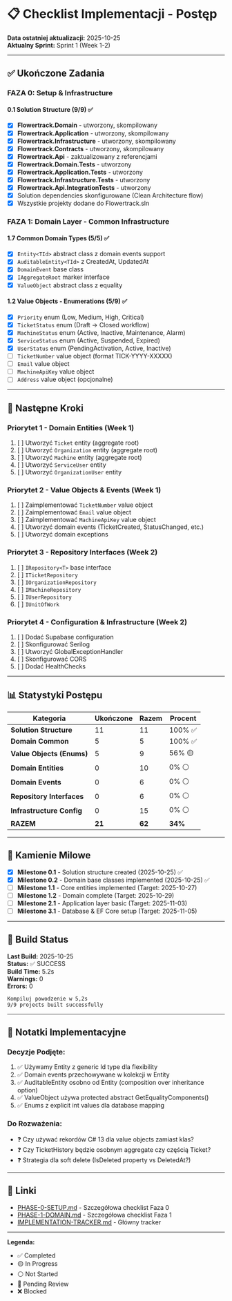 # 📋 Checklist Implementacji - Postęp

**Data ostatniej aktualizacji:** 2025-10-25  
**Aktualny Sprint:** Sprint 1 (Week 1-2)

---

## ✅ Ukończone Zadania

### FAZA 0: Setup & Infrastructure

#### 0.1 Solution Structure (9/9) ✅
- [x] **Flowertrack.Domain** - utworzony, skompilowany
- [x] **Flowertrack.Application** - utworzony, skompilowany
- [x] **Flowertrack.Infrastructure** - utworzony, skompilowany
- [x] **Flowertrack.Contracts** - utworzony, skompilowany
- [x] **Flowertrack.Api** - zaktualizowany z referencjami
- [x] **Flowertrack.Domain.Tests** - utworzony
- [x] **Flowertrack.Application.Tests** - utworzony
- [x] **Flowertrack.Infrastructure.Tests** - utworzony
- [x] **Flowertrack.Api.IntegrationTests** - utworzony
- [x] Solution dependencies skonfigurowane (Clean Architecture flow)
- [x] Wszystkie projekty dodane do Flowertrack.sln

### FAZA 1: Domain Layer - Common Infrastructure

#### 1.7 Common Domain Types (5/5) ✅
- [x] `Entity<TId>` abstract class z domain events support
- [x] `AuditableEntity<TId>` z CreatedAt, UpdatedAt
- [x] `DomainEvent` base class
- [x] `IAggregateRoot` marker interface
- [x] `ValueObject` abstract class z equality

#### 1.2 Value Objects - Enumerations (5/9) ✅
- [x] `Priority` enum (Low, Medium, High, Critical)
- [x] `TicketStatus` enum (Draft → Closed workflow)
- [x] `MachineStatus` enum (Active, Inactive, Maintenance, Alarm)
- [x] `ServiceStatus` enum (Active, Suspended, Expired)
- [x] `UserStatus` enum (PendingActivation, Active, Inactive)
- [ ] `TicketNumber` value object (format TICK-YYYY-XXXXX)
- [ ] `Email` value object
- [ ] `MachineApiKey` value object
- [ ] `Address` value object (opcjonalne)

---

## 🔄 Następne Kroki

### Priorytet 1 - Domain Entities (Week 1)
1. [ ] Utworzyć `Ticket` entity (aggregate root)
2. [ ] Utworzyć `Organization` entity (aggregate root)
3. [ ] Utworzyć `Machine` entity (aggregate root)
4. [ ] Utworzyć `ServiceUser` entity
5. [ ] Utworzyć `OrganizationUser` entity

### Priorytet 2 - Value Objects & Events (Week 1)
1. [ ] Zaimplementować `TicketNumber` value object
2. [ ] Zaimplementować `Email` value object
3. [ ] Zaimplementować `MachineApiKey` value object
4. [ ] Utworzyć domain events (TicketCreated, StatusChanged, etc.)
5. [ ] Utworzyć domain exceptions

### Priorytet 3 - Repository Interfaces (Week 2)
1. [ ] `IRepository<T>` base interface
2. [ ] `ITicketRepository`
3. [ ] `IOrganizationRepository`
4. [ ] `IMachineRepository`
5. [ ] `IUserRepository`
6. [ ] `IUnitOfWork`

### Priorytet 4 - Configuration & Infrastructure (Week 2)
1. [ ] Dodać Supabase configuration
2. [ ] Skonfigurować Serilog
3. [ ] Utworzyć GlobalExceptionHandler
4. [ ] Skonfigurować CORS
5. [ ] Dodać HealthChecks

---

## 📊 Statystyki Postępu

| Kategoria | Ukończone | Razem | Procent |
|-----------|-----------|-------|---------|
| **Solution Structure** | 11 | 11 | 100% ✅ |
| **Domain Common** | 5 | 5 | 100% ✅ |
| **Value Objects (Enums)** | 5 | 9 | 56% 🟡 |
| **Domain Entities** | 0 | 10 | 0% ⚪ |
| **Domain Events** | 0 | 6 | 0% ⚪ |
| **Repository Interfaces** | 0 | 6 | 0% ⚪ |
| **Infrastructure Config** | 0 | 15 | 0% ⚪ |
| **RAZEM** | **21** | **62** | **34%** |

---

## 🎯 Kamienie Milowe

- [x] **Milestone 0.1** - Solution structure created (2025-10-25) ✅
- [x] **Milestone 0.2** - Domain base classes implemented (2025-10-25) ✅
- [ ] **Milestone 1.1** - Core entities implemented (Target: 2025-10-27)
- [ ] **Milestone 1.2** - Domain complete (Target: 2025-10-29)
- [ ] **Milestone 2.1** - Application layer basic (Target: 2025-11-03)
- [ ] **Milestone 3.1** - Database & EF Core setup (Target: 2025-11-05)

---

## 🚀 Build Status

**Last Build:** 2025-10-25  
**Status:** ✅ SUCCESS  
**Build Time:** 5.2s  
**Warnings:** 0  
**Errors:** 0

```
Kompiluj powodzenie w 5,2s
9/9 projects built successfully
```

---

## 📝 Notatki Implementacyjne

### Decyzje Podjęte:
1. ✅ Używamy Entity<TId> z generic Id type dla flexibility
2. ✅ Domain events przechowywane w kolekcji w Entity
3. ✅ AuditableEntity osobno od Entity (composition over inheritance option)
4. ✅ ValueObject używa protected abstract GetEqualityComponents()
5. ✅ Enums z explicit int values dla database mapping

### Do Rozważenia:
- ❓ Czy używać rekordów C# 13 dla value objects zamiast klas?
- ❓ Czy TicketHistory będzie osobnym aggregate czy częścią Ticket?
- ❓ Strategia dla soft delete (IsDeleted property vs DeletedAt?)

---

## 🔗 Linki

- [PHASE-0-SETUP.md](./PHASE-0-SETUP.md) - Szczegółowa checklist Faza 0
- [PHASE-1-DOMAIN.md](./PHASE-1-DOMAIN.md) - Szczegółowa checklist Faza 1
- [IMPLEMENTATION-TRACKER.md](./IMPLEMENTATION-TRACKER.md) - Główny tracker

---

**Legenda:**
- ✅ Completed
- 🟡 In Progress
- ⚪ Not Started
- 🔄 Pending Review
- ❌ Blocked
